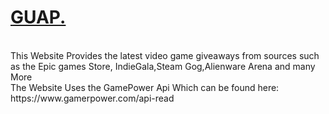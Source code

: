 <h1><u>GUAP.</u></h1>
</br>
This Website Provides the latest video game giveaways from sources such as the Epic games Store, IndieGala,Steam Gog,Alienware Arena and many More
</br>
The Website Uses the GamePower Api Which can be found here: <link>https://www.gamerpower.com/api-read</link>
</br>
